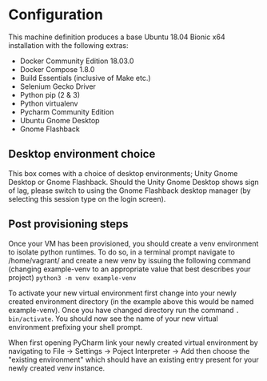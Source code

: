 # Configuration

This machine definition produces a base Ubuntu 18.04 Bionic x64 installation with the following extras:

* Docker Community Edition 18.03.0
* Docker Compose 1.8.0
* Build Essentials (inclusive of Make etc.)
* Selenium Gecko Driver
* Python pip (2 & 3)
* Python virtualenv
* Pycharm Community Edition
* Ubuntu Gnome Desktop
* Gnome Flashback

## Desktop environment choice

This box comes with a choice of desktop environments; Unity Gnome Desktop or Gnome Flashback. 
Should the Unity Gnome Desktop shows sign of lag, please switch to using the Gnome Flashback desktop manager (by selecting this session type on the login screen).

## Post provisioning steps

Once your VM has been provisioned, you should create a venv environment to isolate python runtimes. 
To do so, in a terminal prompt navigate to /home/vagrant/ and create a new venv by issuing the following command 
(changing example-venv to an appropriate value that best describes your project)
`python3 -m venv example-venv`

To activate your new virtual environment first change into your newly created environment directory (in the example above this would be named example-venv).
Once you have changed directory run the command `. bin/activate`. You should now see the name of your new virtual environment prefixing your shell prompt.

When first opening PyCharm link your newly created virtual environment by navigating to File -> Settings -> Poject Interpreter -> Add then choose 
the "existing environment" which should have an existing entry present for your newly created venv instance.